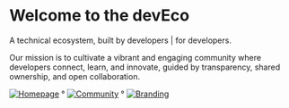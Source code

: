 # Welcome to the devEco

A technical ecosystem, built by developers | for developers.

Our mission is to cultivate a vibrant and engaging community where developers connect, learn, and innovate, guided by transparency, shared ownership, and open collaboration.

[![Homepage](https://img.shields.io/badge/Homepage-thedeveco.com-green)](https://thedeveco.com) ° [![Community](https://img.shields.io/badge/Community-discord.gg/deveco-darkblue)](https://discord.gg/deveco) ° [![Branding](https://img.shields.io/badge/thedeveco/branding-View-blue)](https://github.com/thedeveco/branding)
